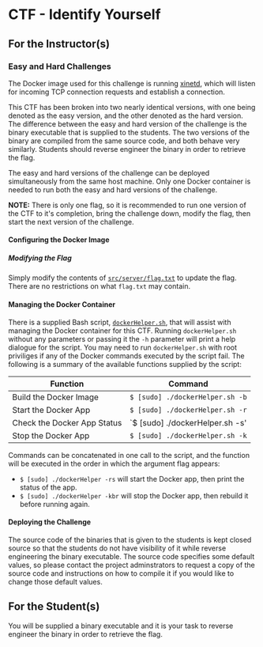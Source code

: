 # CTF - Identify Yourself

## For the Instructor(s)

### Easy and Hard Challenges

The Docker image used for this challenge is running [xinetd](https://en.wikipedia.org/wiki/Xinetd), which will listen for incoming TCP connection requests and establish a connection.

This CTF has been broken into two nearly identical versions, with one being denoted as the easy version, and the other denoted as the hard version.
The difference between the easy and hard version of the challenge is the binary executable that is supplied to the students.
The two versions of the binary are compiled from the same source code, and both behave very similarly.
Students should reverse engineer the binary in order to retrieve the flag.

The easy and hard versions of the challenge can be deployed simultaneously from the same host machine.
Only one Docker container is needed to run both the easy and hard versions of the challenge.

**NOTE:** There is only one flag, so it is recommended to run one version of the CTF to it's completion, bring the challenge down, modify the flag, then start the next version of the challenge.

#### Configuring the Docker Image

##### Modifying the Flag

Simply modify the contents of [`src/server/flag.txt`](./src/server/flag.txt) to update the flag.
There are no restrictions on what `flag.txt` may contain.

#### Managing the Docker Container

There is a supplied Bash script, [`dockerHelper.sh`](./dockerHelper.sh), that will assist with managing the Docker container for this CTF.
Running `dockerHelper.sh` without any parameters or passing it the `-h` parameter will print a help dialogue for the script.
You may need to run `dockerHelper.sh` with root priviliges if any of the Docker commands executed by the script fail.
The following is a summary of the available functions supplied by the script:

| Function                    | Command                         |
| --------------------------- | ------------------------------- |
| Build the Docker Image      | `$ [sudo] ./dockerHelper.sh -b` |
| Start the Docker App        | `$ [sudo] ./dockerHelper.sh -r` |
| Check the Docker App Status | `$ [sudo] ./dockerHelper.sh -s' |
| Stop the Docker App         | `$ [sudo] ./dockerHelper.sh -k` |

Commands can be concatenated in one call to the script, and the function will be executed in the order in which the argument flag appears:
* `$ [sudo] ./dockerHelper -rs` will start the Docker app, then print the status of the app.
* `$ [sudo] ./dockerHelper -kbr` will stop the Docker app, then rebuild it before running again.

#### Deploying the Challenge

The source code of the binaries that is given to the students is kept closed source so that the students do not have visibility of it while reverse engineering the binary executable.
The source code specifies some default values, so please contact the project adminstrators to request a copy of the source code and instructions on how to compile it if you would like to change those default values.

## For the Student(s)

You will be supplied a binary executable and it is your task to reverse engineer the binary in order to retrieve the flag.
